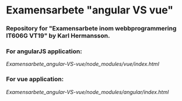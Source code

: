 # Examensarbete "angular VS vue"

### Repository for "Examensarbete inom webbprogrammering IT606G VT19" by Karl Hermansson.


### For angularJS application:
_Examensarbete_angular-VS-vue/node_modules/vue/index.html_


### For vue application:
_Examensarbete_angular-VS-vue/node_modules/angular/index.html_
